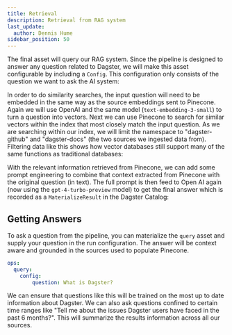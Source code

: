 ```yaml
---
title: Retrieval
description: Retrieval from RAG system
last_update:
  author: Dennis Hume
sidebar_position: 50
---
```


The final asset will query our RAG system. Since the pipeline is designed to answer any question related to Dagster, we will make this asset configurable by including a `Config`. This configuration only consists of the question we want to ask the AI system:

<CodeExample path="project_ask_ai_dagster/project_ask_ai_dagster/assets/retrieval.py" language="python" lineStart="11" lineEnd="13"/>

In order to do similarity searches, the input question will need to be embedded in the same way as the source embeddings sent to Pinecone. Again we will use OpenAI and the same model (`text-embedding-3-small`) to turn a question into vectors. Next we can use Pinecone to search for similar vectors within the index that most closely match the input question. As we are searching within our index, we will limit the namespace to "dagster-github" and "dagster-docs" (the two sources we ingested data from). Filtering data like this shows how vector databases still support many of the same functions as traditional databases:

<CodeExample path="project_ask_ai_dagster/project_ask_ai_dagster/assets/retrieval.py" language="python" lineStart="42" lineEnd="59"/>

With the relevant information retrieved from Pinecone, we can add some prompt engineering to combine that context extracted from Pinecone with the original question (in text). The full prompt is then feed to Open AI again (now using the `gpt-4-turbo-preview` model) to get the final answer which is recorded as a `MaterializeResult` in the Dagster Catalog:

<CodeExample path="project_ask_ai_dagster/project_ask_ai_dagster/assets/retrieval.py" language="python" lineStart="85" lineEnd="115"/>

## Getting Answers

To ask a question from the pipeline, you can materialize the `query` asset and supply your question in the run configuration. The answer will be context aware and grounded in the sources used to populate Pinecone.

```yaml
ops:
  query:
    config:
        question: What is Dagster?
```

We can ensure that questions like this will be trained on the most up to date information about Dagster. We can also ask questions confined to certain time ranges like "Tell me about the issues Dagster users have faced in the past 6 months?". This will summarize the results information across all our sources.